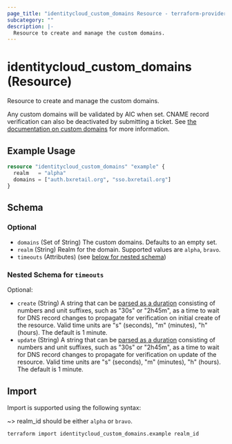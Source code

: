 ```yaml
---
page_title: "identitycloud_custom_domains Resource - terraform-provider-identitycloud"
subcategory: ""
description: |-
  Resource to create and manage the custom domains.
---
```


# identitycloud_custom_domains (Resource)

Resource to create and manage the custom domains.

Any custom domains will be validated by AIC when set. CNAME record verification can also be deactivated by submitting a ticket. See [the documentation on custom domains](https://docs.pingidentity.com/pingoneaic/latest/realms/custom-domains.html) for more information.

## Example Usage

```terraform
resource "identitycloud_custom_domains" "example" {
  realm   = "alpha"
  domains = ["auth.bxretail.org", "sso.bxretail.org"]
}
```

<!-- schema generated by tfplugindocs -->
## Schema

### Optional

- `domains` (Set of String) The custom domains. Defaults to an empty set.
- `realm` (String) Realm for the domain. Supported values are `alpha`, `bravo`.
- `timeouts` (Attributes) (see [below for nested schema](#nestedatt--timeouts))

<a id="nestedatt--timeouts"></a>
### Nested Schema for `timeouts`

Optional:

- `create` (String) A string that can be [parsed as a duration](https://pkg.go.dev/time#ParseDuration) consisting of numbers and unit suffixes, such as "30s" or "2h45m", as a time to wait for DNS record changes to propagate for verification on initial create of the resource. Valid time units are "s" (seconds), "m" (minutes), "h" (hours). The default is 1 minute.
- `update` (String) A string that can be [parsed as a duration](https://pkg.go.dev/time#ParseDuration) consisting of numbers and unit suffixes, such as "30s" or "2h45m", as a time to wait for DNS record changes to propagate for verification on update of the resource. Valid time units are "s" (seconds), "m" (minutes), "h" (hours). The default is 1 minute.

## Import

Import is supported using the following syntax:

~> realm_id should be either `alpha` or `bravo`.

```shell
terraform import identitycloud_custom_domains.example realm_id
```